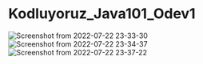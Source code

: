 # Kodluyoruz_Java101_Odev1

![Screenshot from 2022-07-22 23-33-30](https://user-images.githubusercontent.com/105373205/180560661-e427d3c6-cbc9-4176-bb74-a9a7a74417b0.png)
![Screenshot from 2022-07-22 23-34-37](https://user-images.githubusercontent.com/105373205/180560593-8a8c1134-2a91-4ea7-af0c-c83bbfd8f6fb.png)
![Screenshot from 2022-07-22 23-37-22](https://user-images.githubusercontent.com/105373205/180562497-899cd5ad-eff6-4365-8919-9a118cf75a87.png)
